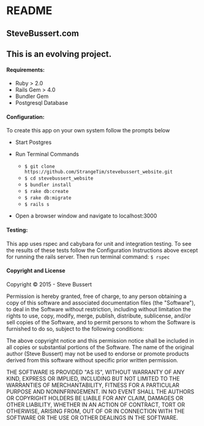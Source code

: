 # README
## SteveBussert.com

## This is an evolving project.


#### Requirements:
* Ruby > 2.0
* Rails Gem > 4.0
* Bundler Gem
* Postgresql Database

#### Configuration:
To create this app on your own system follow the prompts below
* Start Postgres
* Run Terminal Commands

    * `$ git clone https://github.com/StrangeTim/stevebussert_website.git`
    * `$ cd stevebussert_website`
    * `$ bundler install`
    * `$ rake db:create`
    * `$ rake db:migrate`
    * `$ rails s`
    
* Open a browser window and navigate to localhost:3000

#### Testing:
This app uses rspec and cabybara for unit and integration testing.
To see the results of these tests follow the Configuration Instructions above except for running the rails server.  Then run terminal command:  `$ rspec`


#### Copyright and License
Copyright &copy; 2015 - Steve Bussert

Permission is hereby granted, free of charge, to any person obtaining a copy of this software and associated documentation files (the "Software"), to deal in the Software without restriction, including without limitation the rights to use, copy, modify, merge, publish, distribute, sublicense, and/or sell copies of the Software, and to permit persons to whom the Software is furnished to do so, subject to the following conditions:

The above copyright notice and this permission notice shall be included in all copies or substantial portions of the Software. The name of the original author (Steve Bussert) may not be used to endorse or promote products derived from this software without specific prior written permission.

THE SOFTWARE IS PROVIDED "AS IS", WITHOUT WARRANTY OF ANY KIND, EXPRESS OR IMPLIED, INCLUDING BUT NOT LIMITED TO THE WARRANTIES OF MERCHANTABILITY, FITNESS FOR A PARTICULAR PURPOSE AND NONINFRINGEMENT. IN NO EVENT SHALL THE AUTHORS OR COPYRIGHT HOLDERS BE LIABLE FOR ANY CLAIM, DAMAGES OR OTHER LIABILITY, WHETHER IN AN ACTION OF CONTRACT, TORT OR OTHERWISE, ARISING FROM, OUT OF OR IN CONNECTION WITH THE SOFTWARE OR THE USE OR OTHER DEALINGS IN THE SOFTWARE.
